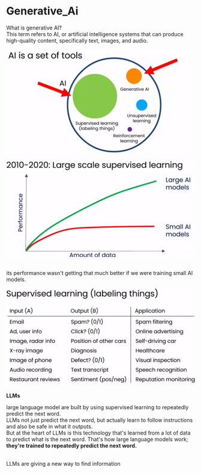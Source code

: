 # Generative_Ai
 What is generative AI?<br> This term refers to AI, or artificial intelligence systems that can produce high-quality content, specifically text, images, and audio. <br><br>
![Read through](1.png)
<br>

![performance of data](2.5.png)

<br>its performance wasn't getting that much better if we were training small AI models.

![supervised example](2.png)

**LLMs**

large language model are built by using supervised learning to repeatedly predict the next word.
<br>
LLMs not just predict the next word, but actually learn to follow instructions and also be safe in what it outputs.<br>
But at the heart of LLMs is this technology that's learned from a lot of data to predict what is the next word. That's how large language models work;
**they're trained to repeatedly predict the next word.**

<br>
LLMs are giving a new way to find information